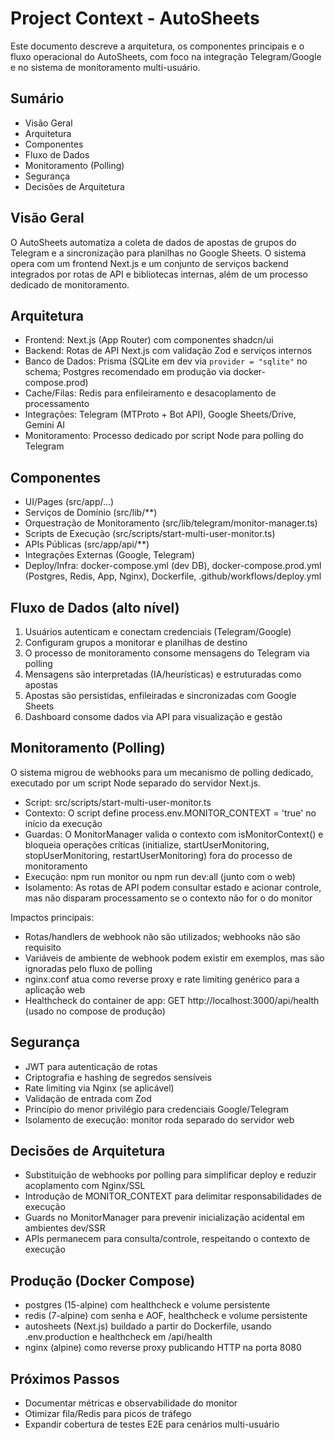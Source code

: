 # Project Context - AutoSheets

Este documento descreve a arquitetura, os componentes principais e o fluxo operacional do AutoSheets, com foco na integração Telegram/Google e no sistema de monitoramento multi-usuário.

## Sumário
- Visão Geral
- Arquitetura
- Componentes
- Fluxo de Dados
- Monitoramento (Polling)
- Segurança
- Decisões de Arquitetura

## Visão Geral

O AutoSheets automatiza a coleta de dados de apostas de grupos do Telegram e a sincronização para planilhas no Google Sheets. O sistema opera com um frontend Next.js e um conjunto de serviços backend integrados por rotas de API e bibliotecas internas, além de um processo dedicado de monitoramento.

## Arquitetura

- Frontend: Next.js (App Router) com componentes shadcn/ui
- Backend: Rotas de API Next.js com validação Zod e serviços internos
- Banco de Dados: Prisma (SQLite em dev via `provider = "sqlite"` no schema; Postgres recomendado em produção via docker-compose.prod)
- Cache/Filas: Redis para enfileiramento e desacoplamento de processamento
- Integrações: Telegram (MTProto + Bot API), Google Sheets/Drive, Gemini AI
- Monitoramento: Processo dedicado por script Node para polling do Telegram

## Componentes

- UI/Pages (src/app/...)
- Serviços de Domínio (src/lib/**)
- Orquestração de Monitoramento (src/lib/telegram/monitor-manager.ts)
- Scripts de Execução (src/scripts/start-multi-user-monitor.ts)
- APIs Públicas (src/app/api/**)
- Integrações Externas (Google, Telegram)
- Deploy/Infra: docker-compose.yml (dev DB), docker-compose.prod.yml (Postgres, Redis, App, Nginx), Dockerfile, .github/workflows/deploy.yml

## Fluxo de Dados (alto nível)

1. Usuários autenticam e conectam credenciais (Telegram/Google)
2. Configuram grupos a monitorar e planilhas de destino
3. O processo de monitoramento consome mensagens do Telegram via polling
4. Mensagens são interpretadas (IA/heurísticas) e estruturadas como apostas
5. Apostas são persistidas, enfileiradas e sincronizadas com Google Sheets
6. Dashboard consome dados via API para visualização e gestão

## Monitoramento (Polling)

O sistema migrou de webhooks para um mecanismo de polling dedicado, executado por um script Node separado do servidor Next.js.

- Script: src/scripts/start-multi-user-monitor.ts
- Contexto: O script define process.env.MONITOR_CONTEXT = 'true' no início da execução
- Guardas: O MonitorManager valida o contexto com isMonitorContext() e bloqueia operações críticas (initialize, startUserMonitoring, stopUserMonitoring, restartUserMonitoring) fora do processo de monitoramento
- Execução: npm run monitor ou npm run dev:all (junto com o web)
- Isolamento: As rotas de API podem consultar estado e acionar controle, mas não disparam processamento se o contexto não for o do monitor

Impactos principais:
- Rotas/handlers de webhook não são utilizados; webhooks não são requisito
- Variáveis de ambiente de webhook podem existir em exemplos, mas são ignoradas pelo fluxo de polling
- nginx.conf atua como reverse proxy e rate limiting genérico para a aplicação web
- Healthcheck do container de app: GET http://localhost:3000/api/health (usado no compose de produção)

## Segurança

- JWT para autenticação de rotas
- Criptografia e hashing de segredos sensíveis
- Rate limiting via Nginx (se aplicável)
- Validação de entrada com Zod
- Princípio do menor privilégio para credenciais Google/Telegram
- Isolamento de execução: monitor roda separado do servidor web

## Decisões de Arquitetura

- Substituição de webhooks por polling para simplificar deploy e reduzir acoplamento com Nginx/SSL
- Introdução de MONITOR_CONTEXT para delimitar responsabilidades de execução
- Guards no MonitorManager para prevenir inicialização acidental em ambientes dev/SSR
- APIs permanecem para consulta/controle, respeitando o contexto de execução

## Produção (Docker Compose)

- postgres (15-alpine) com healthcheck e volume persistente
- redis (7-alpine) com senha e AOF, healthcheck e volume persistente
- autosheets (Next.js) buildado a partir do Dockerfile, usando .env.production e healthcheck em /api/health
- nginx (alpine) como reverse proxy publicando HTTP na porta 8080

## Próximos Passos

- Documentar métricas e observabilidade do monitor
- Otimizar fila/Redis para picos de tráfego
- Expandir cobertura de testes E2E para cenários multi-usuário